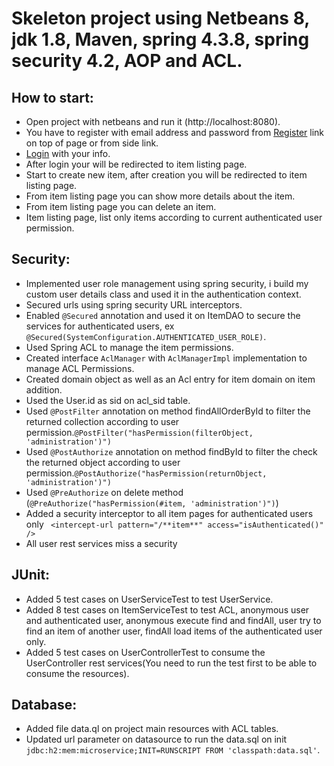 <h1>Skeleton project using Netbeans 8, jdk 1.8, Maven, spring 4.3.8, spring security 4.2, AOP and ACL.</h1>

<h2>How to start:</h2>
<ul>
    <li>Open project with netbeans and run it (http://localhost:8080).</li>
    <li>You have to register with email address and password from <a href="/register">Register</a> link on top of page or from side link.</li>
    <li><a href="/login">Login</a> with your info.</li>
    <li>After login your will be redirected to item listing page.</li>
    <li>Start to create new item, after creation you will be redirected to item listing page.</li>
    <li>From item listing page you can show more details about the item.</li>
    <li>From item listing page you can delete an item.</li>
    <li>Item listing page, list only items according to current authenticated user permission.</li>
</ul>
<h2>Security:</h2>
<ul>
    <li>Implemented user role management using spring security, i build my custom user details class and used it in the authentication context.</li>
    <li>Secured urls using spring security URL interceptors.</li>
    <li>Enabled <code>@Secured</code> annotation and used it on ItemDAO to secure the services for authenticated users, ex <code>@Secured(SystemConfiguration.AUTHENTICATED_USER_ROLE)</code>.</li>
    <li>Used Spring ACL to manage the item permissions.</li>
    <li>Created interface <code>AclManager</code> with <code>AclManagerImpl</code> implementation to manage ACL Permissions.</li>
    <li>Created domain object as well as an Acl entry for item domain on item addition.</li>
    <li>Used the User.id as sid on acl_sid table.</li>
    <li>Used <code>@PostFilter</code> annotation on method findAllOrderById to filter the returned collection according to user permission.<code>@PostFilter("hasPermission(filterObject, 'administration')")</code></li>
    <li>Used <code>@PostAuthorize</code> annotation on method findById to filter the check the returned object according to user permission.<code>@PostAuthorize("hasPermission(returnObject, 'administration')")</code></li>
    <li>Used <code>@PreAuthorize</code> on delete method (<code>@PreAuthorize("hasPermission(#item, 'administration')")</code>)</li>
    <li>Added a security interceptor to all item pages for authenticated users only <code> &lt;intercept-url pattern="/**item**" access="isAuthenticated()" /&gt;</code></li>
    <li>All user rest services miss a security</li>
</ul>
<h2>JUnit:</h2>
<ul>
    <li>Added 5 test cases on UserServiceTest to test UserService.</li>
    <li>Added 8 test cases on ItemServiceTest to test ACL, anonymous user and authenticated user, anonymous execute find and findAll, user try to find an item of another user, findAll load items of the authenticated user only.</li>
    <li>Added 5 test cases on UserControllerTest to consume the UserController rest services(You need to run the test first to be able to consume the resources).</li>
</ul>
<h2>Database:</h2>
<ul>
    <li>Added file data.ql on project main resources with ACL tables.</li>
    <li>Updated url parameter on datasource to run the data.sql on init <code>jdbc:h2:mem:microservice;INIT=RUNSCRIPT FROM 'classpath:data.sql'</code>.</li>
</ul>
